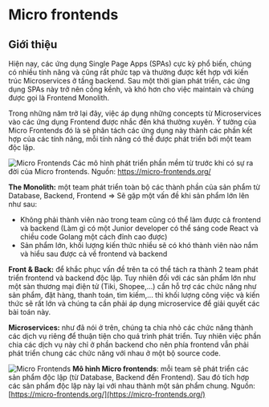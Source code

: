 # Micro frontends
## Giới thiệu
Hiện nay, các ứng dụng Single Page Apps (SPAs) cực kỳ phổ biến, chúng có nhiều tính năng và cũng rất phức tạp và thường được kết hợp với kiến trúc Microservices ở tầng backend. Sau một thời gian phát triển, các ứng dụng SPAs này trở nên cồng kềnh, và khó hơn cho việc maintain và chúng được gọi là Frontend Monolith.

Trong những năm trở lại đây, việc áp dụng những concepts từ Microservices vào các ứng dụng Frontend được nhắc đến khá thường xuyên. Ý tưởng của Micro Frontends đó là sẽ phân tách các ứng dụng này thành các phần kết hợp của các tính năng, mỗi tính năng có thể được phát triển bới một team độc lập.

![Micro Frontends](/images/the-monolith.png)
Các mô hình phát triển phần mềm từ trước khi có sự ra đời của Micro frontends. Nguồn: https://micro-frontends.org/

**The Monolith:** một team phát triển toàn bộ các thành phần của sản phẩm từ Database, Backend, Frontend ⇒ Sẽ gặp một vấn đề khi sản phẩm lớn lên như sau:

- Không phải thành viên nào trong team cũng có thể làm được cả frontend và backend (Làm gì có một Junior developer có thể sáng code React và chiều code Golang một cách đỉnh cao được)
- Sản phẩm lớn, khối lượng kiến thức nhiều sẽ có khó thành viên nào nắm và hiểu sau được cả về frontend và backend

**Front & Back:** để khắc phục vấn đề trên ta có thể tách ra thành 2 team phát triển frontend và backend độc lập. Tuy nhiên đối với các sản phẩm lớn như một sàn thương mại điện tử (Tiki, Shopee,...) cần hỗ trợ các chức năng như sản phẩm, đặt hàng, thanh toán, tìm kiếm,... thì khối lượng công việc và kiến thức sẽ rất lớn và chúng ta cần phải áp dụng microservice để giải quyết các bài toán này.

**Microservices:** như đã nói ở trên, chúng ta chia nhỏ các chức năng thành các dịch vụ riêng để thuận tiện cho quá trình phát triển. Tuy nhiên việc phần chia các dịch vụ này chỉ ở phần backend cho nên phía frontend vẫn phải phát triển chung các chức năng với nhau ở một bộ source code.

![Micro Frontends](/images/mico-frontends.png)
**Mô hình Micro frontends**: mỗi team sẽ phát triển các sản phẩm độc lập (từ Database, Backend đến Frontend). Sau đó tích hợp các sản phẩm độc lập này lại với nhau thành một sản phẩm chung. Nguồn: [https://micro-frontends.org/](https://micro-frontends.org/)